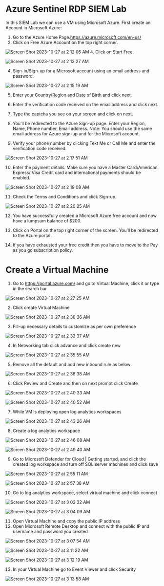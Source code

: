 # Azure Sentinel RDP SIEM Lab
In this SIEM Lab we can use a VM using Microsoft Azure.
First create an Account in Microsoft Azure:
1. Go to the Azure Home Page.https://azure.microsoft.com/en-us/
2. Click on Free Azure Account on the top right corner.

![Screen Shot 2023-10-27 at 2 12 06 AM](https://github.com/esmercene/Azure-Sentinel-RDP-Lab-/assets/91687288/a4bf26b8-b455-4b04-aa00-15c36d5dba78)
4. Click on Start Free.

![Screen Shot 2023-10-27 at 2 13 27 AM](https://github.com/esmercene/Azure-Sentinel-RDP-Lab-/assets/91687288/2217d33e-85ef-4208-ba96-619739712146)

4. Sign-in/Sign-up for a Microsoft account using an email address and password.

![Screen Shot 2023-10-27 at 2 15 19 AM](https://github.com/esmercene/Azure-Sentinel-RDP-Lab-/assets/91687288/58874c02-6c7c-47d7-b92c-0647e98b3883)

5. Enter your Country/Region and Date of Birth and click next.

6. Enter the verification code received on the email address and click next.

7. Type the captcha you see on your screen and click on next.

8. You’ll be redirected to the Azure Sign-up page. Enter your Region, Name, Phone number, Email address. Note: You should use the same email address for Azure sign-up and for the Microsoft account.

9. Verify your phone number by clicking Text Me or Call Me and enter the verification code received.

![Screen Shot 2023-10-27 at 2 17 51 AM](https://github.com/esmercene/Azure-Sentinel-RDP-Lab-/assets/91687288/8e97644e-d17d-4fe5-86fc-bb0a7ab71cbd)

10. Enter the payment details. Make sure you have a Master Card/American Express/ Visa Credit card and international payments should be enabled.

![Screen Shot 2023-10-27 at 2 19 08 AM](https://github.com/esmercene/Azure-Sentinel-RDP-Lab-/assets/91687288/4fa6f37e-59eb-4c49-a23c-1cb628b5e6bd)

11. Check the Terms and Conditions and click Sign-up.

![Screen Shot 2023-10-27 at 2 20 25 AM](https://github.com/esmercene/Azure-Sentinel-RDP-Lab-/assets/91687288/7a09775e-f23c-487c-936c-6942394b5e93)


12. You have successfully created a Microsoft Azure free account and now have a lumpsum balance of $200.

13. Click on Portal on the top right corner of the screen. You’ll be redirected to the Azure portal.

14. If you have exhausted your free credit then you have to move to the Pay as you go subscription policy.

# Create a Virtual Machine

1. Go to https://portal.azure.com/ and go to Virtual Machine, click it or type in the search bar

![Screen Shot 2023-10-27 at 2 27 25 AM](https://github.com/esmercene/Azure-Sentinel-RDP-Lab-/assets/91687288/b603c86e-7ddc-4e1c-932f-648795cb9efa)

2. Click create Virtual Machine

![Screen Shot 2023-10-27 at 2 30 36 AM](https://github.com/esmercene/Azure-Sentinel-RDP-Lab-/assets/91687288/62594d8e-6066-4935-a39e-4b843e0c8cf6)

3. Fill-up necessary details to customize as per own preference

![Screen Shot 2023-10-27 at 2 33 37 AM](https://github.com/esmercene/Azure-Sentinel-RDP-Lab-/assets/91687288/b7a43d9f-8648-4b9f-b44e-a14789f8c77a)

4. In Networking tab click advance and click create new

![Screen Shot 2023-10-27 at 2 35 55 AM](https://github.com/esmercene/Azure-Sentinel-RDP-Lab-/assets/91687288/10209fa6-2f0d-42dc-82d3-d22c18045a80)

5. Remove all the default and add new inbound rule as below:

![Screen Shot 2023-10-27 at 2 38 38 AM](https://github.com/esmercene/Azure-Sentinel-RDP-Lab-/assets/91687288/2f429cf0-a326-4cf5-b1ca-b937c7290b6d)

6. Click Review and Create and then on next prompt click Create

![Screen Shot 2023-10-27 at 2 40 33 AM](https://github.com/esmercene/Azure-Sentinel-RDP-Lab-/assets/91687288/939c8a01-1c34-4305-a622-8eb410147c23)

![Screen Shot 2023-10-27 at 2 40 52 AM](https://github.com/esmercene/Azure-Sentinel-RDP-Lab-/assets/91687288/b7b12fc6-9a03-4239-b1b1-7e017e886103)

7. While VM is deploying open log analytics workspaces

![Screen Shot 2023-10-27 at 2 43 26 AM](https://github.com/esmercene/Azure-Sentinel-RDP-Lab-/assets/91687288/265ddc3b-8d20-4c39-a523-1eb709f05294)

8. Create a log analytics workspace

![Screen Shot 2023-10-27 at 2 46 08 AM](https://github.com/esmercene/Azure-Sentinel-RDP-Lab-/assets/91687288/da47f4b4-b468-4960-bf2a-dadd91550c7e)

![Screen Shot 2023-10-27 at 2 49 40 AM](https://github.com/esmercene/Azure-Sentinel-RDP-Lab-/assets/91687288/c60ff2ec-78e8-4144-a9b7-8d2b5b5a5fb7)

9. Go to Microsoft Defender for Cloud | Getting started, and click the created log workspace and turn off SQL server machines and click save

![Screen Shot 2023-10-27 at 2 55 11 AM](https://github.com/esmercene/Azure-Sentinel-RDP-Lab-/assets/91687288/0db906f6-a70e-4f79-bf0b-601dbb81d2ed)

![Screen Shot 2023-10-27 at 2 57 38 AM](https://github.com/esmercene/Azure-Sentinel-RDP-Lab-/assets/91687288/e65d2963-0c1c-4e0e-b766-ab8abb4b34ed)

10. Go to log analytics workspace, select virtual machine and click connect 

![Screen Shot 2023-10-27 at 3 02 32 AM](https://github.com/esmercene/Azure-Sentinel-RDP-Lab-/assets/91687288/9cba846f-1e16-47b9-abd4-63c5b72721a0)

![Screen Shot 2023-10-27 at 3 04 09 AM](https://github.com/esmercene/Azure-Sentinel-RDP-Lab-/assets/91687288/a7c9e865-6989-4b46-932e-beda8f5a3421)

11. Open Virtual Machine and copy the public IP address
12. Open Microsoft Remote Desktop and connect with the public IP and username and password you created
    
![Screen Shot 2023-10-27 at 3 07 54 AM](https://github.com/esmercene/Azure-Sentinel-RDP-Lab-/assets/91687288/ce97140e-2572-4b2f-9325-1648db9ebbe5)

![Screen Shot 2023-10-27 at 3 11 22 AM](https://github.com/esmercene/Azure-Sentinel-RDP-Lab-/assets/91687288/75753d96-149b-4215-b65b-0a2da2c44ae8)

![Screen Shot 2023-10-27 at 3 12 19 AM](https://github.com/esmercene/Azure-Sentinel-RDP-Lab-/assets/91687288/4bc1fdbd-82bb-4699-a175-bb6b617edb94)

13. In your Virtual Machine go to Event Viewer and click Security

![Screen Shot 2023-10-27 at 3 13 58 AM](https://github.com/esmercene/Azure-Sentinel-RDP-Lab-/assets/91687288/68d3d88a-cb18-4dd1-9825-ad5bf2cf1a95)






















